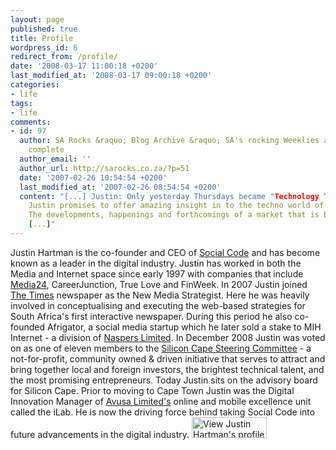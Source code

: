 ```yaml
---
layout: page
published: true
title: Profile
wordpress_id: 6
redirect_from: /profile/
date: '2008-03-17 11:00:18 +0200'
last_modified_at: '2008-03-17 09:00:18 +0200'
categories:
- life
tags:
- life
comments:
- id: 97
  author: SA Rocks &raquo; Blog Archive &raquo; SA's rocking Weeklies almost
    complete
  author_email: ''
  author_url: http://sarocks.co.za/?p=51
  date: '2007-02-26 10:54:54 +0200'
  last_modified_at: '2007-02-26 08:54:54 +0200'
  content: "[...] Justin: Only yesterday Thursdays became "Technology Thursday".
    Justin promises to offer amazing insight in to the techno world of South Africa.
    The developments, happenings and forthcomings of a market that is booming in SA!
    [...]"
---
```

Justin Hartman is the co-founder and CEO of <a href="http://socialcode.biz">Social Code</a> and has become known as a leader in the digital industry.
Justin has worked in both the Media and Internet space since early 1997 with companies that include <a href="http://www.media24.com">Media24</a>, CareerJunction, True Love and FinWeek.
In 2007 Justin joined <a href="http://www.timeslive.co.za">The Times</a> newspaper as the New Media Strategist. Here he was heavily involved in conceptualising and executing the web-based strategies for South Africa's first interactive newspaper.
During this period he also co-founded Afrigator, a social media startup which he later sold a stake to MIH Internet - a division of <a href="http://www.naspers.com">Naspers Limited</a>. 
In December 2008 Justin was voted on as one of eleven members to the <a href="http://www.siliconcape.com">Silicon Cape Steering Committee</a> - a not-for-profit, community owned & driven initiative that serves to attract and bring together local and foreign investors, the brightest technical talent, and the most promising entrepreneurs. Today Justin sits on the advisory board for Silicon Cape.
Prior to moving to Cape Town Justin was the Digital Innovation Manager of <a href="http://www.avusa.co.za">Avusa Limited's</a> online and mobile excellence unit called the iLab.
He is now the driving force behind taking Social Code into future advancements in the digital industry.
<a href="http://www.linkedin.com/in/justinhartman" ><img src="http://www.linkedin.com/img/webpromo/btn_viewmy_120x33.gif" width="120" height="33" border="0" alt="View Justin Hartman's profile on LinkedIn"></a>
